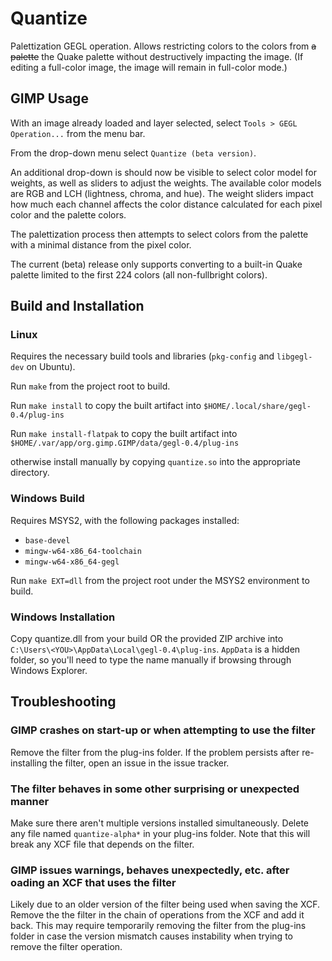 # Quantize

Palettization GEGL operation.  Allows restricting colors to the colors from
~~a palette~~ the Quake palette without destructively impacting the image.
(If editing a full-color image, the image will remain in full-color mode.)

## GIMP Usage

With an image already loaded and layer selected, select
`Tools > GEGL Operation...` from the menu bar.

From the drop-down menu select `Quantize (beta version)`.

An additional drop-down is should now be visible to select color model for
weights, as well as sliders to adjust the weights.  The available color models
are RGB and LCH (lightness, chroma, and hue).  The weight sliders impact how
much each channel affects the color distance calculated for each pixel color and
the palette colors.

The palettization process then attempts to select colors from the palette with 
a minimal distance from the pixel color.

The current (beta) release only supports converting to a built-in Quake palette
limited to the first 224 colors (all non-fullbright colors).

## Build and Installation

### Linux

Requires the necessary build tools and libraries (`pkg-config` and `libgegl-dev`
on Ubuntu).

Run `make` from the project root to build. 

Run `make install` to copy the built artifact into
`$HOME/.local/share/gegl-0.4/plug-ins`

Run `make install-flatpak` to copy the built artifact into
`$HOME/.var/app/org.gimp.GIMP/data/gegl-0.4/plug-ins`

otherwise install manually by copying `quantize.so` into the appropriate
directory.

### Windows Build

Requires MSYS2, with the following packages installed:

* `base-devel`
* `mingw-w64-x86_64-toolchain`
* `mingw-w64-x86_64-gegl`

Run `make EXT=dll` from the project root under the MSYS2 environment to build.

### Windows Installation

Copy quantize.dll from your build OR the provided ZIP archive into
`C:\Users\<YOU>\AppData\Local\gegl-0.4\plug-ins`.  `AppData` is a hidden folder,
so you'll need to type the name manually if browsing through Windows Explorer.

## Troubleshooting

### GIMP crashes on start-up or when attempting to use the filter

Remove the filter from the plug-ins folder.  If the problem persists after
re-installing the filter, open an issue in the issue tracker.

### The filter behaves in some other surprising or unexpected manner

Make sure there aren't multiple versions installed simultaneously.  Delete any
file named `quantize-alpha*` in your plug-ins folder.  Note that this will break
any XCF file that depends on the filter.

### GIMP issues warnings, behaves unexpectedly, etc. after oading an XCF that uses the filter

Likely due to an older version of the filter being used when saving the XCF.
Remove the the filter in the chain of operations from the XCF and add it back.
This may require temporarily removing the filter from the plug-ins folder in
case the version mismatch causes instability when trying to remove the
filter operation.
